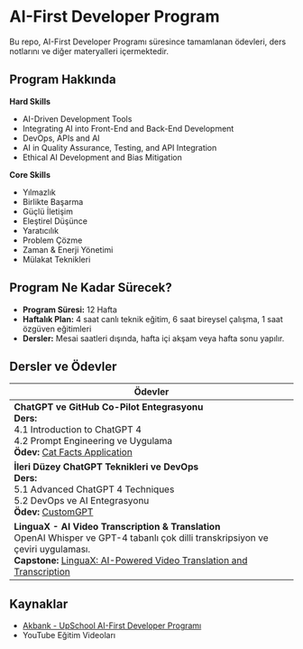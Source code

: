 # AI-First Developer Program 

Bu repo, AI-First Developer Programı süresince tamamlanan ödevleri, ders notlarını ve diğer materyalleri içermektedir.

## Program Hakkında

**Hard Skills**

- AI-Driven Development Tools
- Integrating AI into Front-End and Back-End Development
- DevOps, APIs and AI
- AI in Quality Assurance, Testing, and API Integration
- Ethical AI Development and Bias Mitigation

**Core Skills**

- Yılmazlık
- Birlikte Başarma
- Güçlü İletişim
- Eleştirel Düşünce
- Yaratıcılık 
- Problem Çözme
- Zaman & Enerji Yönetimi
- Mülakat Teknikleri

## Program Ne Kadar Sürecek?​

- **Program Süresi:** 12 Hafta
- **Haftalık Plan:** 4 saat canlı teknik eğitim, 6 saat bireysel çalışma, 1 saat özgüven eğitimleri
- **Dersler:** Mesai saatleri dışında, hafta içi akşam veya hafta sonu yapılır.

## Dersler ve Ödevler
<div align="center">
  
| Ödevler |
|--------------------|
| **ChatGPT ve GitHub Co-Pilot Entegrasyonu**<br>**Ders:**<br>4.1 Introduction to ChatGPT 4<br>4.2 Prompt Engineering ve Uygulama<br>**Ödev:** [Cat Facts Application](https://github.com/kgeckin/UP-School-AI-First-Developer/tree/538d117dba05f9f61b95503cc7794bd38d33a5fb/catfactsApplication) | 11    | **Dersler ve Ödevler Güncellenecek** |
| **İleri Düzey ChatGPT Teknikleri ve DevOps**<br>**Ders:**<br>5.1 Advanced ChatGPT 4 Techniques<br>5.2 DevOps ve AI Entegrasyonu<br>**Ödev:** [CustomGPT](https://github.com/kgeckin/UP-School-AI-First-Developer/tree/c9ea57751415cc0e4bb6eb475cc67577282c47a1/CustomGPT) |
|**LinguaX - AI Video Transcription & Translation**<br>OpenAI Whisper ve GPT-4 tabanlı çok dilli transkripsiyon ve çeviri uygulaması.<br>**Capstone:** [LinguaX: AI-Powered Video Translation and Transcription](https://github.com/kgeckin/UP-School-AI-First-Developer/tree/main/Capstone) |

</div>

## Kaynaklar

- [Akbank - UpSchool AI-First Developer Programı](https://www.upschool.io/ai-first-developer)
- YouTube Eğitim Videoları
